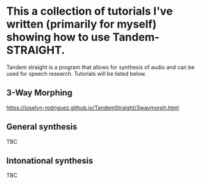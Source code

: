 # This a collection of tutorials I've written (primarily for myself) showing how to use Tandem-STRAIGHT. 

Tandem straight is a program that allows for synthesis of audio and can be used for speech research. Tutorials will be listed below. 


## 3-Way Morphing 

https://joselyn-rodriguez.github.io/TandemStraight/3waymorph.html

## General synthesis 

TBC

## Intonational synthesis

TBC


